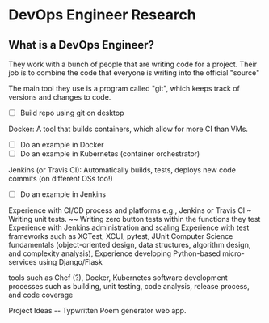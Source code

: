 # DevOps Engineer Research

## What is a DevOps Engineer?

They work with a bunch of people that are writing code for a project. Their job is to combine the code that everyone is writing into the official "source"

The main tool they use is a program called "git", which keeps track of versions and changes to code. 
- [ ] Build repo using git on desktop

Docker: A tool that builds containers, which allow for more CI than VMs. 
- [ ] Do an example in Docker
- [ ] Do an example in Kubernetes (container orchestrator)

Jenkins (or Travis CI): Automatically builds, tests, deploys new code commits (on different OSs too!)
- [ ] Do an example in Jenkins

Experience with CI/CD process and platforms e.g., Jenkins or Travis CI
~ Writing unit tests.
~~ Writing zero button tests within the functions they test
Experience with Jenkins administration and scaling
Experience with test frameworks such as XCTest, XCUI, pytest, JUnit
Computer Science fundamentals (object-oriented design, data structures, algorithm design, and complexity analysis), 
Experience developing Python-based micro-services using Django/Flask

tools such as Chef (?), Docker, Kubernetes
software development processes such as building, unit testing, code analysis, release process, and code coverage

Project Ideas
-- Typwritten Poem generator web app. 



